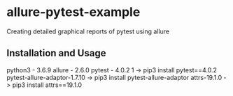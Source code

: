 # allure-pytest-example
Creating detailed graphical reports of pytest using allure


Installation and Usage
-

python3 - 3.6.9
allure  - 2.6.0 
pytest - 4.0.2           1     -> pip3 install pytest==4.0.2
pytest-allure-adaptor-1.7.10   -> pip3 install pytest-allure-adaptor
attrs-19.1.0                   -> pip3 install attrs==19.1.0
